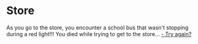 # Store

As you go to the store, you  encounter a school bus that wasn't stopping during a red light!!! You died while trying to get to the store...
[- Try again?](../../../../../Wake-up/beginning.md)